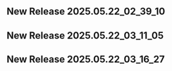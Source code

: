 ## New Release 2025.05.22_02_39_10
## New Release 2025.05.22_03_11_05
## New Release 2025.05.22_03_16_27
